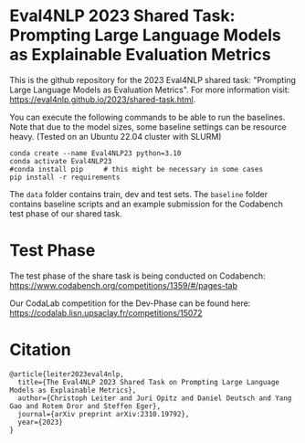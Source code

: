 # Eval4NLP 2023 Shared Task: Prompting Large Language Models as Explainable Evaluation Metrics

This is the github repository for the 2023 Eval4NLP shared task: "Prompting Large Language Models as Evaluation Metrics". For more information visit: https://eval4nlp.github.io/2023/shared-task.html.

You can execute the following commands to be able to run the baselines. Note that due to the model sizes, some baseline settings can be resource heavy. (Tested on an Ubuntu 22.04 cluster with SLURM)

```
conda create --name Eval4NLP23 python=3.10
conda activate Eval4NLP23
#conda install pip     # this might be necessary in some cases
pip install -r requirements
```
The `data` folder contains train, dev and test sets. The `baseline` folder contains baseline scripts and an example submission for the Codabench test phase of our shared task.

# Test Phase

The test phase of the share task is being conducted on Codabench: https://www.codabench.org/competitions/1359/#/pages-tab

Our CodaLab competition for the Dev-Phase can be found here: https://codalab.lisn.upsaclay.fr/competitions/15072

# Citation

```
@article{leiter2023eval4nlp,
  title={The Eval4NLP 2023 Shared Task on Prompting Large Language Models as Explainable Metrics},
  author={Christoph Leiter and Juri Opitz and Daniel Deutsch and Yang Gao and Rotem Dror and Steffen Eger},
  journal={arXiv preprint arXiv:2310.19792},
  year={2023}
}
```


